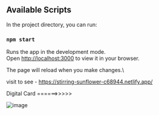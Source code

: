 
## Available Scripts

In the project directory, you can run:

### `npm start`

Runs the app in the development mode.\
Open [http://localhost:3000](http://localhost:3000) to view it in your browser.

The page will reload when you make changes.\

visit to see - https://stirring-sunflower-c68944.netlify.app/

Digital Card   ======>>>>>

![image](https://github.com/Shashwat16Shekhar/DigitalCard/assets/42942896/f4e998c6-32f0-4936-bde5-1a4fe70f0c01)

